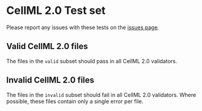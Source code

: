 # CellML 2.0 Test set

Please report any issues with these tests on the [issues page](https://github.com/MichaelClerx/cellml-validation/issues).

## Valid CellML 2.0 files

The files in the `valid` subset should pass in all CellML 2.0 validators.

## Invalid CellML 2.0 files

The files in the `invalid` subset should fail in all CellML 2.0 validators.
Where possible, these files contain only a single error per file.


